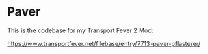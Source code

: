 # Paver

This is the codebase for my Transport Fever 2 Mod: 

https://www.transportfever.net/filebase/entry/7713-paver-pflasterer/
